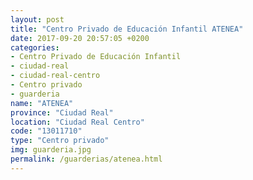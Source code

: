 ```yaml
---
layout: post
title: "Centro Privado de Educación Infantil ATENEA"
date: 2017-09-20 20:57:05 +0200
categories:
- Centro Privado de Educación Infantil
- ciudad-real
- ciudad-real-centro
- Centro privado
- guarderia
name: "ATENEA"
province: "Ciudad Real"
location: "Ciudad Real Centro"
code: "13011710"
type: "Centro privado"
img: guarderia.jpg
permalink: /guarderias/atenea.html
---
```

